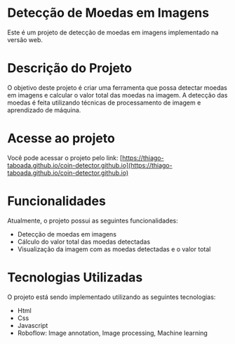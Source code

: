 # Detecção de Moedas em Imagens

Este é um projeto de detecção de moedas em imagens implementado na versão web.

# Descrição do Projeto

O objetivo deste projeto é criar uma ferramenta que possa detectar moedas em imagens e calcular o valor total das moedas na imagem. A detecção das moedas é feita utilizando técnicas de processamento de imagem e aprendizado de máquina.

# Acesse ao projeto

Você pode acessar o projeto pelo link:
[https://thiago-taboada.github.io/coin-detector.github.io](https://thiago-taboada.github.io/coin-detector.github.io)

# Funcionalidades

Atualmente, o projeto possui as seguintes funcionalidades:

- Detecção de moedas em imagens
- Cálculo do valor total das moedas detectadas
- Visualização da imagem com as moedas detectadas e o valor total

# Tecnologias Utilizadas

O projeto está sendo implementado utilizando as seguintes tecnologias:

- Html
- Css
- Javascript
- Roboflow: Image annotation, Image processing, Machine learning  
